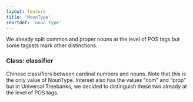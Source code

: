 ```yaml
---
layout: feature
title: 'NounType'
shortdef: 'noun type'
---
```


We already split common and proper nouns at the level of POS
tags but some tagsets mark other distinctions.

### Class: classifier

Chinese classifiers between cardinal numbers and nouns. Note that this
is the only value of NounType. Interset also has the values “com” and
“prop” but in Universal Treebanks, we decided to distinguish these two
already at the level of POS tags.
<!-- Interlanguage links updated Út zář 29 20:43:02 CEST 2020 -->
